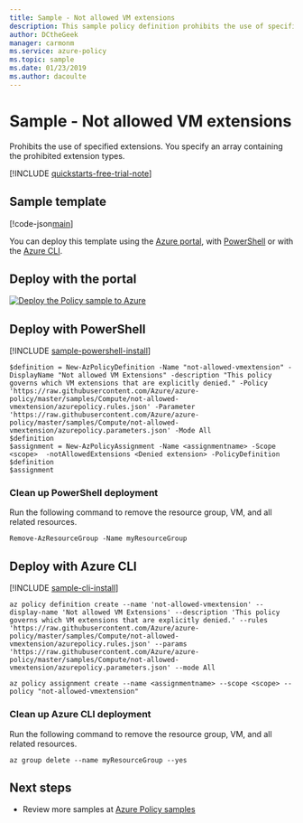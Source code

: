 ```yaml
---
title: Sample - Not allowed VM extensions 
description: This sample policy definition prohibits the use of specified extensions on virtual machines.
author: DCtheGeek
manager: carmonm
ms.service: azure-policy
ms.topic: sample
ms.date: 01/23/2019
ms.author: dacoulte
---
```

# Sample - Not allowed VM extensions

Prohibits the use of specified extensions. You specify an array containing the prohibited extension types.

[!INCLUDE [quickstarts-free-trial-note](../../../../includes/quickstarts-free-trial-note.md)]

## Sample template

[!code-json[main](../../../../policy-templates/samples/compute/not-allowed-vmextension/azurepolicy.json "Not allowed VM Extensions")]

You can deploy this template using the [Azure portal](#deploy-with-the-portal), with [PowerShell](#deploy-with-powershell) or with the [Azure CLI](#deploy-with-azure-cli).

## Deploy with the portal

[![Deploy the Policy sample to Azure](https://azuredeploy.net/deploybutton.png)](https://portal.azure.com/?feature.customportal=false&microsoft_azure_policy=true&microsoft_azure_policy_policyinsights=true&feature.microsoft_azure_security_policy=true&microsoft_azure_marketplace_policy=true#blade/Microsoft_Azure_Policy/CreatePolicyDefinitionBlade/uri/https%3A%2F%2Fraw.githubusercontent.com%2FAzure%2Fazure-policy%2Fmaster%2Fsamples%2FCompute%2Fnot-allowed-vmextension%2Fazurepolicy.json)

## Deploy with PowerShell

[!INCLUDE [sample-powershell-install](../../../../includes/sample-powershell-install-no-ssh-az.md)]

```azurepowershell-interactive
$definition = New-AzPolicyDefinition -Name "not-allowed-vmextension" -DisplayName "Not allowed VM Extensions" -description "This policy governs which VM extensions that are explicitly denied." -Policy 'https://raw.githubusercontent.com/Azure/azure-policy/master/samples/Compute/not-allowed-vmextension/azurepolicy.rules.json' -Parameter 'https://raw.githubusercontent.com/Azure/azure-policy/master/samples/Compute/not-allowed-vmextension/azurepolicy.parameters.json' -Mode All
$definition
$assignment = New-AzPolicyAssignment -Name <assignmentname> -Scope <scope>  -notAllowedExtensions <Denied extension> -PolicyDefinition $definition
$assignment
```

### Clean up PowerShell deployment

Run the following command to remove the resource group, VM, and all related resources.

```azurepowershell-interactive
Remove-AzResourceGroup -Name myResourceGroup
```

## Deploy with Azure CLI

[!INCLUDE [sample-cli-install](../../../../includes/sample-cli-install.md)]

```azurecli-interactive
az policy definition create --name 'not-allowed-vmextension' --display-name 'Not allowed VM Extensions' --description 'This policy governs which VM extensions that are explicitly denied.' --rules 'https://raw.githubusercontent.com/Azure/azure-policy/master/samples/Compute/not-allowed-vmextension/azurepolicy.rules.json' --params 'https://raw.githubusercontent.com/Azure/azure-policy/master/samples/Compute/not-allowed-vmextension/azurepolicy.parameters.json' --mode All

az policy assignment create --name <assignmentname> --scope <scope> --policy "not-allowed-vmextension"
```

### Clean up Azure CLI deployment

Run the following command to remove the resource group, VM, and all related resources.

```azurecli-interactive
az group delete --name myResourceGroup --yes
```

## Next steps

- Review more samples at [Azure Policy samples](index.md)